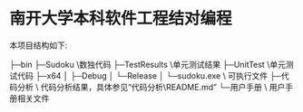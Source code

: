 # 南开大学本科软件工程结对编程

本项目结构如下:

├─bin
├─Sudoku  \\数独代码
├─TestResults \\单元测试结果
├─UnitTest \\单元测试代码
├─x64
│  ├─Debug
│  └─Release
│     └─sudoku.exe \\ 可执行文件
├─代码分析  \\ 代码分析结果，具体参见“代码分析\README.md”
└─用户手册  \\ 用户手册相关文件
